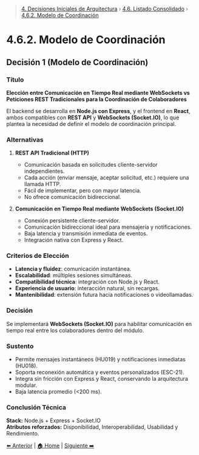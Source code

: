 > [4. Decisiones Iniciales de Arquitectura](../../4.md) › [4.6. Listado Consolidado](../4.6.md) › [4.6.2. Modelo de Coordinación](4.6.2.md)

# 4.6.2. Modelo de Coordinación

## Decisión 1 (Modelo de Coordinación)

### Título
**Elección entre Comunicación en Tiempo Real mediante WebSockets vs Peticiones REST Tradicionales para la Coordinación de Colaboradores**

El backend se desarrolla en **Node.js con Express**, y el frontend en **React**, ambos compatibles con **REST API** y **WebSockets (Socket.IO)**, lo que plantea la necesidad de definir el modelo de coordinación principal.

### Alternativas
1. **REST API Tradicional (HTTP)**  
   - Comunicación basada en solicitudes cliente-servidor independientes.  
   - Cada acción (enviar mensaje, aceptar solicitud, etc.) requiere una llamada HTTP.  
   - Fácil de implementar, pero con mayor latencia.  
   - No ofrece comunicación bidireccional.

2. **Comunicación en Tiempo Real mediante WebSockets (Socket.IO)**  
   - Conexión persistente cliente-servidor.  
   - Comunicación bidireccional ideal para mensajería y notificaciones.  
   - Baja latencia y transmisión inmediata de eventos.  
   - Integración nativa con Express y React.

### Criterios de Elección
- **Latencia y fluidez**: comunicación instantánea.  
- **Escalabilidad**: múltiples sesiones simultáneas.  
- **Compatibilidad técnica**: integración con Node.js y React.  
- **Experiencia de usuario**: interacción natural, sin recargas.  
- **Mantenibilidad**: extensión futura hacia notificaciones o videollamadas.

### Decisión
Se implementará **WebSockets (Socket.IO)** para habilitar comunicación en tiempo real entre los colaboradores dentro del módulo.

### Sustento
- Permite mensajes instantáneos (HU019) y notificaciones inmediatas (HU018).  
- Soporta reconexión automática y eventos personalizados (ESC-21).  
- Integra sin fricción con Express y React, conservando la arquitectura modular.  
- Baja latencia promedio (<200 ms).

### Conclusión Técnica
**Stack:** Node.js + Express + Socket.IO  
**Atributos reforzados:** Disponibilidad, Interoperabilidad, Usabilidad y Rendimiento.  


[⬅️ Anterior](../4.6.1/4.6.1.md) | [🏠 Home](../../../README.md) | [Siguiente ➡️](../4.6.3/4.6.3.md)